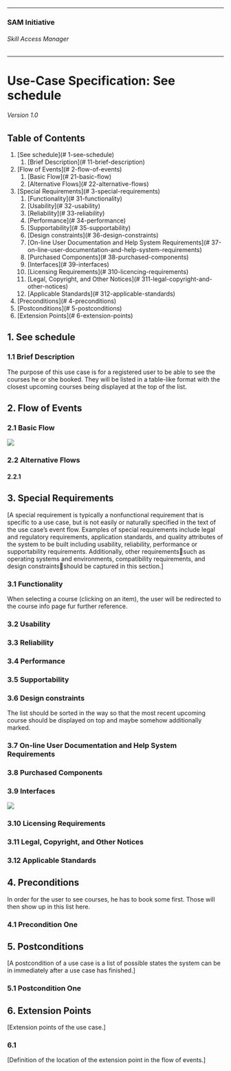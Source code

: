* * *

### SAM Initiative

###### Skill Access Manager

* * *

# Use-Case Specification: See schedule

###### Version 1.0

## Table of Contents

1.  [See schedule](# 1-see-schedule)
    1.  [Brief Description](# 11-brief-description)
2.  [Flow of Events](# 2-flow-of-events)
    1.  [Basic Flow](# 21-basic-flow)
    2.  [Alternative Flows](# 22-alternative-flows)
3.  [Special Requirements](# 3-special-requirements)
    1.  [Functionality](# 31-functionality)
    2.  [Usability](# 32-usability)
    3.  [Reliability](# 33-reliability)
    4.  [Performance](# 34-performance)
    5.  [Supportability](# 35-supportability)
    6.  [Design constraints](# 36-design-constraints)
    7.  [On-line User Documentation and Help System Requirements](# 37-on-line-user-documentation-and-help-system-requirements)
    8.  [Purchased Components](# 38-purchased-components)
    9.  [Interfaces](# 39-interfaces)
    10.  [Licensing Requirements](# 310-licencing-requirements)
    11.  [Legal, Copyright, and Other Notices](# 311-legal-copyright-and-other-notices)
    12.  [Applicable Standards](# 312-applicable-standards)
4.  [Preconditions](# 4-preconditions)
5.  [Postconditions](# 5-postconditions)
6.  [Extension Points](# 6-extension-points)

## 1\. See schedule

### 1.1 Brief Description

The purpose of this use case is for a registered user to be able to see the courses he or she booked. They will be listed in a table-like format with the closest upcoming courses being displayed at the top of the list.

## 2\. Flow of Events

### 2.1 Basic Flow

![](ad_see-schedule.png)

### 2.2 Alternative Flows

#### 2.2.1

## 3\. Special Requirements

[A special requirement is typically a nonfunctional requirement that is specific to a use case, but is not easily or naturally specified in the text of the use case’s event flow. Examples of special requirements include legal and regulatory requirements, application standards, and quality attributes of the system to be built including usability, reliability, performance or supportability requirements. Additionally, other requirementssuch as operating systems and environments, compatibility requirements, and design constraintsshould be captured in this section.]

### 3.1 Functionality

When selecting a course (clicking on an item), the user will be redirected to the course info page fur further reference.

### 3.2 Usability

### 3.3 Reliability

### 3.4 Performance

### 3.5 Supportability

### 3.6 Design constraints

The list should be sorted in the way so that the most recent upcoming course should be displayed on top and maybe somehow additionally marked.

### 3.7 On-line User Documentation and Help System Requirements

### 3.8 Purchased Components

### 3.9 Interfaces

![](wf_see-schedule.png)

### 3.10 Licensing Requirements

### 3.11 Legal, Copyright, and Other Notices

### 3.12 Applicable Standards

## 4\. Preconditions

In order for the user to see courses, he has to book some first. Those will then show up in this list here.

### 4.1 Precondition One

## 5\. Postconditions

[A postcondition of a use case is a list of possible states the system can be in immediately after a use case has finished.]

### 5.1 Postcondition One

## 6\. Extension Points

[Extension points of the use case.]

### 6.1

[Definition of the location of the extension point in the flow of events.]